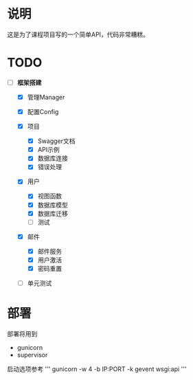 # 说明
这是为了课程项目写的一个简单API，代码非常糟糕。
# TODO
- [ ] **框架搭建**
    - [x] 管理Manager
    - [x] 配置Config
    - [x] 项目
        - [x] Swagger文档
        - [x] API示例
        - [x] 数据库连接 
        - [x] 错误处理
    - [x] 用户
        - [x] 视图函数
        - [x] 数据库模型
        - [x] 数据库迁移
        - [ ] 测试
    - [x] 邮件
        - [x] 邮件服务
        - [x] 用户激活
        - [x] 密码重置
    - [ ] 单元测试
    


# 部署
部署将用到
+ gunicorn
+ supervisor

启动选项参考
'''
gunicorn -w 4 -b IP:PORT -k gevent wsgi:api
'''
